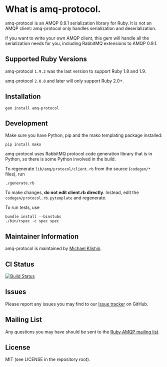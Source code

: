 # What is amq-protocol.

amq-protocol is an AMQP 0.9.1 serialization library for Ruby. It is not an
AMQP client: amq-protocol only handles serialization and deserialization.

If you want to write your own AMQP client, this gem will handle all the serialization
needs for you, including RabbitMQ extensions to AMQP 0.9.1.


## Supported Ruby Versions

amq-protocol `1.9.2` was the last version to support Ruby 1.8 and 1.9.

amq-protocol `2.0.0` and later will only support Ruby 2.0+.


## Installation

    gem install amq-protocol


## Development

Make sure you have Python, pip and the mako templating package installed:

    pip install mako

amq-protocol uses RabbitMQ protocol code generation library that is in Python, so there is some
Python involved in the build.

To regenerate `lib/amq/protocol/client.rb` from the source (`codegen/*` files), run

    ./generate.rb

To make changes, **do not edit client.rb directly**. Instead, edit the `codegen/protocol.rb.pytemplate` and regenerate.

To run tests, use

    bundle install --binstubs
    ./bin/rspec -c spec spec


## Maintainer Information

amq-protocol is maintained by [Michael Klishin](https://github.com/michaelklishin).


## CI Status

[![Build Status](https://secure.travis-ci.org/ruby-amqp/amq-protocol.png)](https://travis-ci.org/ruby-amqp/amq-protocol)


## Issues

Please report any issues you may find to our [Issue tracker](http://github.com/ruby-amqp/amq-protocol/issues) on GitHub.


## Mailing List

Any questions you may have should be sent to the [Ruby AMQP mailing list](http://groups.google.com/group/ruby-amqp).


## License

MIT (see LICENSE in the repository root).
